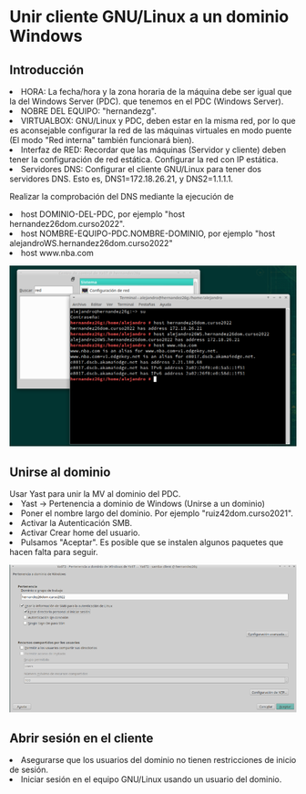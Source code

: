 <h1>  Unir cliente GNU/Linux a un dominio Windows </h1>

<h2> Introducción </h2>
<li>HORA: La fecha/hora y la zona horaria de la máquina debe ser igual que la del Windows Server (PDC). que tenemos en el PDC (Windows Server).</li>
<li>NOBRE DEL EQUIPO: "hernandezg".
<li>VIRTUALBOX: GNU/Linux y PDC, deben estar en la misma red, por lo que es aconsejable configurar la red de las máquinas virtuales en modo puente (El modo "Red interna" también funcionará bien).
<li>Interfaz de RED: Recordar que las máquinas (Servidor y cliente) deben tener la configuración de red estática. Configurar la red con IP estática.
<li>Servidores DNS: Configurar el cliente GNU/Linux para tener dos servidores DNS. Esto es, DNS1=172.18.26.21, y DNS2=1.1.1.1.
<p>Realizar la comprobación del DNS mediante la ejecución de
<li>host DOMINIO-DEL-PDC, por ejemplo "host hernandez26dom.curso2022".
<li>host NOMBRE-EQUIPO-PDC.NOMBRE-DOMINIO, por ejemplo "host alejandroWS.hernandez26dom.curso2022"
<li>host www.nba.com

![Comprobaciones](https://github.com/AbyssC1/idp2122-alejandro/blob/main/Imagenes/T5%20P2/Comprobaciones.png)

<h2>Unirse al dominio</h2>
Usar Yast para unir la MV al dominio del PDC.

<li>Yast -> Pertenencia a dominio de Windows (Unirse a un dominio)
<li>Poner el nombre largo del dominio. Por ejemplo "ruiz42dom.curso2021".
<li>Activar la Autenticación SMB.
<li>Activar Crear home del usuario.
<li>Pulsamos "Aceptar". Es posible que se instalen algunos paquetes que hacen falta para seguir.

![Comprobaciones](https://github.com/AbyssC1/idp2122-alejandro/blob/main/Imagenes/T5%20P2/1Unirse%20al%20dominio.png)
   
<h2>Abrir sesión en el cliente</h2>
<li>Asegurarse que los usuarios del dominio no tienen restricciones de inicio de sesión.

<li>Iniciar sesión en el equipo GNU/Linux usando un usuario del dominio.


